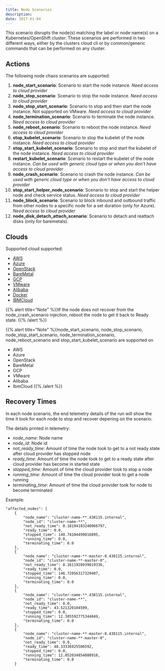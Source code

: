 ```yaml
---
title: Node Scenarios
description: 
date: 2017-01-04
---
```

This scenario disrupts the node(s) matching the label or node name(s) on a Kubernetes/OpenShift cluster. These scenarios are performed in two different ways, either by the clusters cloud cli or by common/generic commands that can be performed on any cluster. 


## Actions
The following node chaos scenarios are supported:
1. **node_start_scenario**: Scenario to start the node instance. _Need access to cloud provider_
2. **node_stop_scenario**: Scenario to stop the node instance. _Need access to cloud provider_
3. **node_stop_start_scenario**: Scenario to stop and then start the node instance. Not supported on VMware. _Need access to cloud provider_
4. **node_termination_scenario**: Scenario to terminate the node instance. _Need access to cloud provider_
5. **node_reboot_scenario**: Scenario to reboot the node instance. _Need access to cloud provider_
6. **stop_kubelet_scenario**: Scenario to stop the kubelet of the node instance. _Need access to cloud provider_
7. **stop_start_kubelet_scenario**: Scenario to stop and start the kubelet of the node instance. _Need access to cloud provider_
8. **restart_kubelet_scenario**: Scenario to restart the kubelet of the node instance. _Can be used with generic cloud type or when you don't have access to cloud provider_
9. **node_crash_scenario**: Scenario to crash the node instance. _Can be used with generic cloud type or when you don't have access to cloud provider_
10. **stop_start_helper_node_scenario**: Scenario to stop and start the helper node and check service status. _Need access to cloud provider_
10. **node_block_scenario**: Scenario to block inbound and outbound traffic from other nodes to a specific node for a set duration (only for Azure). _Need access to cloud provider_
11. **node_disk_detach_attach_scenario**: Scenario to detach and reattach disks (only for baremetals).

## Clouds
Supported cloud supported: 
- [AWS](node-scenarios-krkn.md#aws)
- [Azure](node-scenarios-krkn.md#azure)
- [OpenStack](node-scenarios-krkn.md#openstack)
- [BareMetal](node-scenarios-krkn.md#baremetal)
- [GCP](node-scenarios-krkn.md#gcp)
- [VMware](node-scenarios-krkn.md#vmware)
- [Alibaba](node-scenarios-krkn.md#alibaba)
- [Docker](node-scenarios-krkn.md#docker)
- [IBMCloud](node-scenarios-krkn.md#ibmcloud)

{{% alert title="Note" %}}If the node does not recover from the node_crash_scenario injection, reboot the node to get it back to Ready state. {{% /alert %}}

{{% alert title="Note" %}}node_start_scenario, node_stop_scenario, node_stop_start_scenario, node_termination_scenario, node_reboot_scenario and stop_start_kubelet_scenario are supported on 
- AWS
- Azure
- OpenStack
- BareMetal
- GCP
- VMware
- Alibaba
- IbmCloud
{{% /alert %}}



## Recovery Times 

In each node scenario, the end telemetry details of the run will show the time it took for each node to stop and recover depening on the scenario.  

The details printed in telemetry:
- *node_name*: Node name 
- *node_id*: Node id 
- *not_ready_time*: Amount of time the node took to get to a not ready state after cloud provider has stopped node
- *ready_time*: Amount of time the node took to get to a ready state after cloud provider has become in started state
- *stopped_time*: Amount of time the cloud provider took to stop a node
- *running_time*: Amount of time the cloud provider took to get a node running
- *terminating_time*: Amount of time the cloud provider took for node to become terminated

Example: 
```
"affected_nodes": [
    {
        "node_name": "cluster-name-**.438115.internal",
        "node_id": "cluster-name-**",
        "not_ready_time": 0.18194103240966797,
        "ready_time": 0.0,
        "stopped_time": 140.74104499816895,
        "running_time": 0.0,
        "terminating_time": 0.0
    },
    {
        "node_name": "cluster-name-**-master-0.438115.internal",
        "node_id": "cluster-name-**-master-0",
        "not_ready_time": 0.1611928939819336,
        "ready_time": 0.0,
        "stopped_time": 146.72056317329407,
        "running_time": 0.0,
        "terminating_time": 0.0
    },
    {
        "node_name": "cluster-name-**.438115.internal",
        "node_id": "cluster-name-**",
        "not_ready_time": 0.0,
        "ready_time": 43.521320104599,
        "stopped_time": 0.0,
        "running_time": 12.305592775344849,
        "terminating_time": 0.0
    },
    {
        "node_name": "cluster-name-**-master-0.438115.internal",
        "node_id": "cluster-name-**-master-0",
        "not_ready_time": 0.0,
        "ready_time": 48.33336925506592,
        "stopped_time": 0.0,
        "running_time": 12.052034854888916,
        "terminating_time": 0.0
    }
```


